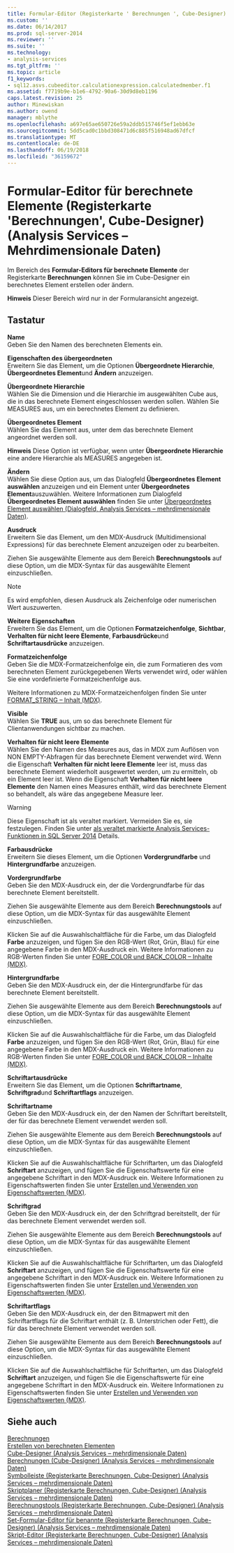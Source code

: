 ```yaml
---
title: Formular-Editor (Registerkarte ' Berechnungen ', Cube-Designer) (Analysis Services – mehrdimensionale Daten) | Microsoft Docs
ms.custom: ''
ms.date: 06/14/2017
ms.prod: sql-server-2014
ms.reviewer: ''
ms.suite: ''
ms.technology:
- analysis-services
ms.tgt_pltfrm: ''
ms.topic: article
f1_keywords:
- sql12.asvs.cubeeditor.calculationexpression.calculatedmember.f1
ms.assetid: f7719b9e-b1e6-4792-90a6-30d9d8eb1196
caps.latest.revision: 25
author: Minewiskan
ms.author: owend
manager: mblythe
ms.openlocfilehash: a697e65ae650726e59a2ddb515746f5ef1ebb63e
ms.sourcegitcommit: 5dd5cad0c1bbd308471d6c885f516948ad67dfcf
ms.translationtype: MT
ms.contentlocale: de-DE
ms.lasthandoff: 06/19/2018
ms.locfileid: "36159672"
---
```

# <a name="calculated-member-form-editor-calculations-tab-cube-designer-analysis-services---multidimensional-data"></a>Formular-Editor für berechnete Elemente (Registerkarte 'Berechnungen', Cube-Designer) (Analysis Services – Mehrdimensionale Daten)
  Im Bereich des **Formular-Editors für berechnete Elemente** der Registerkarte **Berechnungen** können Sie im Cube-Designer ein berechnetes Element erstellen oder ändern.  
  
 **Hinweis** Dieser Bereich wird nur in der Formularansicht angezeigt.  
  
## <a name="options"></a>Tastatur  
 **Name**  
 Geben Sie den Namen des berechneten Elements ein.  
  
 **Eigenschaften des übergeordneten**  
 Erweitern Sie das Element, um die Optionen **Übergeordnete Hierarchie**, **Übergeordnetes Element**und **Ändern** anzuzeigen.  
  
 **Übergeordnete Hierarchie**  
 Wählen Sie die Dimension und die Hierarchie im ausgewählten Cube aus, die in das berechnete Element eingeschlossen werden sollen. Wählen Sie MEASURES aus, um ein berechnetes Element zu definieren.  
  
 **Übergeordnetes Element**  
 Wählen Sie das Element aus, unter dem das berechnete Element angeordnet werden soll.  
  
 **Hinweis** Diese Option ist verfügbar, wenn unter **Übergeordnete Hierarchie** eine andere Hierarchie als MEASURES angegeben ist.  
  
 **Ändern**  
 Wählen Sie diese Option aus, um das Dialogfeld **Übergeordnetes Element auswählen** anzuzeigen und ein Element unter **Übergeordnetes Element**auszuwählen. Weitere Informationen zum Dialogfeld **Übergeordnetes Element auswählen** finden Sie unter [Übergeordnetes Element auswählen &#40;Dialogfeld, Analysis Services – mehrdimensionale Daten&#41;](select-parent-member-dialog-box-analysis-services-multidimensional-data.md).  
  
 **Ausdruck**  
 Erweitern Sie das Element, um den MDX-Ausdruck (Multidimensional Expressions) für das berechnete Element anzuzeigen oder zu bearbeiten.  
  
 Ziehen Sie ausgewählte Elemente aus dem Bereich **Berechnungstools** auf diese Option, um die MDX-Syntax für das ausgewählte Element einzuschließen.  
  
> [!NOTE]  
>  Es wird empfohlen, diesen Ausdruck als Zeichenfolge oder numerischen Wert auszuwerten.  
  
 **Weitere Eigenschaften**  
 Erweitern Sie das Element, um die Optionen **Formatzeichenfolge**, **Sichtbar**, **Verhalten für nicht leere Elemente**, **Farbausdrücke**und **Schriftartausdrücke** anzuzeigen.  
  
 **Formatzeichenfolge**  
 Geben Sie die MDX-Formatzeichenfolge ein, die zum Formatieren des vom berechneten Element zurückgegebenen Werts verwendet wird, oder wählen Sie eine vordefinierte Formatzeichenfolge aus.  
  
 Weitere Informationen zu MDX-Formatzeichenfolgen finden Sie unter [FORMAT_STRING – Inhalt &#40;MDX&#41;](multidimensional-models/mdx/mdx-cell-properties-format-string-contents.md).  
  
 **Visible**  
 Wählen Sie **TRUE** aus, um so das berechnete Element für Clientanwendungen sichtbar zu machen.  
  
 **Verhalten für nicht leere Elemente**  
 Wählen Sie den Namen des Measures aus, das in MDX zum Auflösen von NON EMPTY-Abfragen für das berechnete Element verwendet wird. Wenn die Eigenschaft **Verhalten für nicht leere Elemente** leer ist, muss das berechnete Element wiederholt ausgewertet werden, um zu ermitteln, ob ein Element leer ist. Wenn die Eigenschaft **Verhalten für nicht leere Elemente** den Namen eines Measures enthält, wird das berechnete Element so behandelt, als wäre das angegebene Measure leer.  
  
> [!WARNING]  
>  Diese Eigenschaft ist als veraltet markiert. Vermeiden Sie es, sie festzulegen. Finden Sie unter [als veraltet markierte Analysis Services-Funktionen in SQL Server 2014](deprecated-analysis-services-features-in-sql-server-2014.md) Details.  
  
 **Farbausdrücke**  
 Erweitern Sie dieses Element, um die Optionen **Vordergrundfarbe** und **Hintergrundfarbe** anzuzeigen.  
  
 **Vordergrundfarbe**  
 Geben Sie den MDX-Ausdruck ein, der die Vordergrundfarbe für das berechnete Element bereitstellt.  
  
 Ziehen Sie ausgewählte Elemente aus dem Bereich **Berechnungstools** auf diese Option, um die MDX-Syntax für das ausgewählte Element einzuschließen.  
  
 Klicken Sie auf die Auswahlschaltfläche für die Farbe, um das Dialogfeld **Farbe** anzuzeigen, und fügen Sie den RGB-Wert (Rot, Grün, Blau) für eine angegebene Farbe in den MDX-Ausdruck ein. Weitere Informationen zu RGB-Werten finden Sie unter [FORE_COLOR und BACK_COLOR – Inhalte &#40;MDX&#41;](multidimensional-models/mdx/mdx-cell-properties-fore-color-and-back-color-contents.md).  
  
 **Hintergrundfarbe**  
 Geben Sie den MDX-Ausdruck ein, der die Hintergrundfarbe für das berechnete Element bereitstellt.  
  
 Ziehen Sie ausgewählte Elemente aus dem Bereich **Berechnungstools** auf diese Option, um die MDX-Syntax für das ausgewählte Element einzuschließen.  
  
 Klicken Sie auf die Auswahlschaltfläche für die Farbe, um das Dialogfeld **Farbe** anzuzeigen, und fügen Sie den RGB-Wert (Rot, Grün, Blau) für eine angegebene Farbe in den MDX-Ausdruck ein. Weitere Informationen zu RGB-Werten finden Sie unter [FORE_COLOR und BACK_COLOR – Inhalte &#40;MDX&#41;](multidimensional-models/mdx/mdx-cell-properties-fore-color-and-back-color-contents.md).  
  
 **Schriftartausdrücke**  
 Erweitern Sie das Element, um die Optionen **Schriftartname**, **Schriftgrad**und **Schriftartflags** anzuzeigen.  
  
 **Schriftartname**  
 Geben Sie den MDX-Ausdruck ein, der den Namen der Schriftart bereitstellt, der für das berechnete Element verwendet werden soll.  
  
 Ziehen Sie ausgewählte Elemente aus dem Bereich **Berechnungstools** auf diese Option, um die MDX-Syntax für das ausgewählte Element einzuschließen.  
  
 Klicken Sie auf die Auswahlschaltfläche für Schriftarten, um das Dialogfeld **Schriftart** anzuzeigen, und fügen Sie die Eigenschaftswerte für eine angegebene Schriftart in den MDX-Ausdruck ein. Weitere Informationen zu Eigenschaftswerten finden Sie unter [Erstellen und Verwenden von Eigenschaftswerten &#40;MDX&#41;](creating-and-using-property-values-mdx.md).  
  
 **Schriftgrad**  
 Geben Sie den MDX-Ausdruck ein, der den Schriftgrad bereitstellt, der für das berechnete Element verwendet werden soll.  
  
 Ziehen Sie ausgewählte Elemente aus dem Bereich **Berechnungstools** auf diese Option, um die MDX-Syntax für das ausgewählte Element einzuschließen.  
  
 Klicken Sie auf die Auswahlschaltfläche für Schriftarten, um das Dialogfeld **Schriftart** anzuzeigen, und fügen Sie die Eigenschaftswerte für eine angegebene Schriftart in den MDX-Ausdruck ein. Weitere Informationen zu Eigenschaftswerten finden Sie unter [Erstellen und Verwenden von Eigenschaftswerten &#40;MDX&#41;](creating-and-using-property-values-mdx.md).  
  
 **Schriftartflags**  
 Geben Sie den MDX-Ausdruck ein, der den Bitmapwert mit den Schriftartflags für die Schriftart enthält (z. B. Unterstrichen oder Fett), die für das berechnete Element verwendet werden soll.  
  
 Ziehen Sie ausgewählte Elemente aus dem Bereich **Berechnungstools** auf diese Option, um die MDX-Syntax für das ausgewählte Element einzuschließen.  
  
 Klicken Sie auf die Auswahlschaltfläche für Schriftarten, um das Dialogfeld **Schriftart** anzuzeigen, und fügen Sie die Eigenschaftswerte für eine angegebene Schriftart in den MDX-Ausdruck ein. Weitere Informationen zu Eigenschaftswerten finden Sie unter [Erstellen und Verwenden von Eigenschaftswerten &#40;MDX&#41;](creating-and-using-property-values-mdx.md).  
  
## <a name="see-also"></a>Siehe auch  
 [Berechnungen](multidimensional-models-olap-logical-cube-objects/calculations.md)   
 [Erstellen von berechneten Elementen](multidimensional-models/create-calculated-members.md)   
 [Cube-Designer &#40;Analysis Services – mehrdimensionale Daten&#41;](cube-designer-analysis-services-multidimensional-data.md)   
 [Berechnungen &#40;Cube-Designer&#41; &#40;Analysis Services – mehrdimensionale Daten&#41;](calculations-cube-designer-analysis-services-multidimensional-data.md)   
 [Symbolleiste &#40;Registerkarte Berechnungen, Cube-Designer&#41; &#40;Analysis Services – mehrdimensionale Daten&#41;](toolbar-calculations-tab-cube-designer-analysis-services-multidimensional-data.md)   
 [Skriptplaner &#40;Registerkarte Berechnungen, Cube-Designer&#41; &#40;Analysis Services – mehrdimensionale Daten&#41;](script-organizer-cube-designer-analysis-services-multidimensional-data.md)   
 [Berechnungstools &#40;Registerkarte Berechnungen, Cube-Designer&#41; &#40;Analysis Services – mehrdimensionale Daten&#41;](calculation-tools-cube-designer-analysis-services-multidimensional-data.md)   
 [Set-Formular-Editor für benannte &#40;Registerkarte Berechnungen, Cube-Designer&#41; &#40;Analysis Services – mehrdimensionale Daten&#41;](named-set-form-editor-cube-designer-analysis-services-multidimensional-data.md)   
 [Skript-Editor &#40;Registerkarte Berechnungen, Cube-Designer&#41; &#40;Analysis Services – mehrdimensionale Daten&#41;](script-editor-calculations-cube-designer-analysis-services-multidimensional-data.md)  
  
  